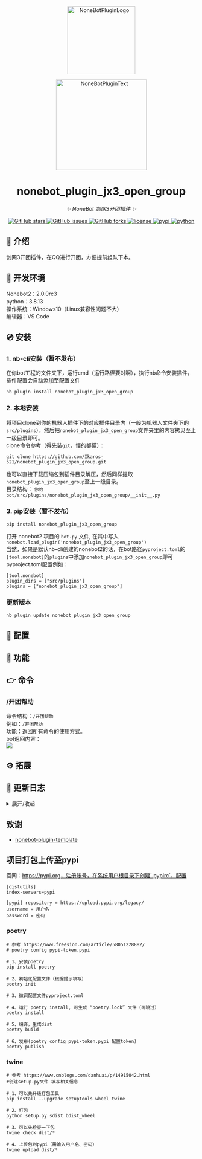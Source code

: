 <div align="center">
  <a href="https://v2.nonebot.dev/store"><img src="https://github.com/A-kirami/nonebot-plugin-template/blob/resources/nbp_logo.png" width="180" height="180" alt="NoneBotPluginLogo"></a>
  <br>
  <p><img src="https://github.com/A-kirami/nonebot-plugin-template/blob/resources/NoneBotPlugin.svg" width="240" alt="NoneBotPluginText"></p>
</div>

<div align="center">

# nonebot_plugin_jx3_open_group

_✨ NoneBot 剑网3开团插件 ✨_


<a href="https://github.com/Ikaros-521/nonebot_plugin_jx3_open_group/stargazers">
    <img alt="GitHub stars" src="https://img.shields.io/github/stars/Ikaros-521/nonebot_plugin_jx3_open_group?color=%09%2300BFFF&style=flat-square">
</a>
<a href="https://github.com/Ikaros-521/nonebot_plugin_jx3_open_group/issues">
    <img alt="GitHub issues" src="https://img.shields.io/github/issues/Ikaros-521/nonebot_plugin_jx3_open_group?color=Emerald%20green&style=flat-square">
</a>
<a href="https://github.com/Ikaros-521/nonebot_plugin_jx3_open_group/network">
    <img alt="GitHub forks" src="https://img.shields.io/github/forks/Ikaros-521/nonebot_plugin_jx3_open_group?color=%2300BFFF&style=flat-square">
</a>
<a href="./LICENSE">
    <img src="https://img.shields.io/github/license/Ikaros-521/nonebot_plugin_jx3_open_group.svg" alt="license">
</a>
<a href="https://pypi.python.org/pypi/nonebot_plugin_jx3_open_group">
    <img src="https://img.shields.io/pypi/v/nonebot_plugin_jx3_open_group.svg" alt="pypi">
</a>
<a href="https://www.python.org">
    <img src="https://img.shields.io/badge/python-3.8+-blue.svg" alt="python">
</a>

</div>

## 📖 介绍

剑网3开团插件，在QQ进行开团，方便提前组队下本。

## 🔧 开发环境
Nonebot2：2.0.0rc3  
python：3.8.13  
操作系统：Windows10（Linux兼容性问题不大）  
编辑器：VS Code  

## 💿 安装  

### 1. nb-cli安装（暂不发布）

在你bot工程的文件夹下，运行cmd（运行路径要对啊），执行nb命令安装插件，插件配置会自动添加至配置文件  
```
nb plugin install nonebot_plugin_jx3_open_group
```

### 2. 本地安装

将项目clone到你的机器人插件下的对应插件目录内（一般为机器人文件夹下的`src/plugins`），然后把`nonebot_plugin_jx3_open_group`文件夹里的内容拷贝至上一级目录即可。  
clone命令参考（得先装`git`，懂的都懂）：
```
git clone https://github.com/Ikaros-521/nonebot_plugin_jx3_open_group.git
``` 
也可以直接下载压缩包到插件目录解压，然后同样提取`nonebot_plugin_jx3_open_group`至上一级目录。  
目录结构： ```你的bot/src/plugins/nonebot_plugin_jx3_open_group/__init__.py```  


### 3. pip安装（暂不发布）
```
pip install nonebot_plugin_jx3_open_group
```  
打开 nonebot2 项目的 ```bot.py``` 文件, 在其中写入  
```nonebot.load_plugin('nonebot_plugin_jx3_open_group')```  
当然，如果是默认nb-cli创建的nonebot2的话，在bot路径```pyproject.toml```的```[tool.nonebot]```的```plugins```中添加```nonebot_plugin_jx3_open_group```即可  
pyproject.toml配置例如：  
``` 
[tool.nonebot]
plugin_dirs = ["src/plugins"]
plugins = ["nonebot_plugin_jx3_open_group"]
``` 

### 更新版本
```
nb plugin update nonebot_plugin_jx3_open_group
```

## 🔧 配置


## 🎉 功能
  

## 👉 命令

### /开团帮助
命令结构：```/开团帮助```  
例如：```/开团帮助```  
功能：返回所有命令的使用方式。  
bot返回内容：  
![](docs/help.png)


## ⚙ 拓展
 

## 📝 更新日志

<details>
<summary>展开/收起</summary>

### 0.0.1

- 插件初次发布  

</details>

## 致谢
- [nonebot-plugin-template](https://github.com/A-kirami/nonebot-plugin-template)

## 项目打包上传至pypi

官网：https://pypi.org，注册账号，在系统用户根目录下创建`.pypirc`，配置  
``` 
[distutils] 
index-servers=pypi 
 
[pypi] repository = https://upload.pypi.org/legacy/ 
username = 用户名 
password = 密码
```

### poetry

```
# 参考 https://www.freesion.com/article/58051228882/
# poetry config pypi-token.pypi

# 1、安装poetry
pip install poetry

# 2、初始化配置文件（根据提示填写）
poetry init

# 3、微调配置文件pyproject.toml

# 4、运行 poetry install, 可生成 “poetry.lock” 文件（可跳过）
poetry install

# 5、编译，生成dist
poetry build

# 6、发布(poetry config pypi-token.pypi 配置token)
poetry publish

```

### twine

```
# 参考 https://www.cnblogs.com/danhuai/p/14915042.html
#创建setup.py文件 填写相关信息

# 1、可以先升级打包工具
pip install --upgrade setuptools wheel twine

# 2、打包
python setup.py sdist bdist_wheel

# 3、可以先检查一下包
twine check dist/*

# 4、上传包到pypi（需输入用户名、密码）
twine upload dist/*
```
